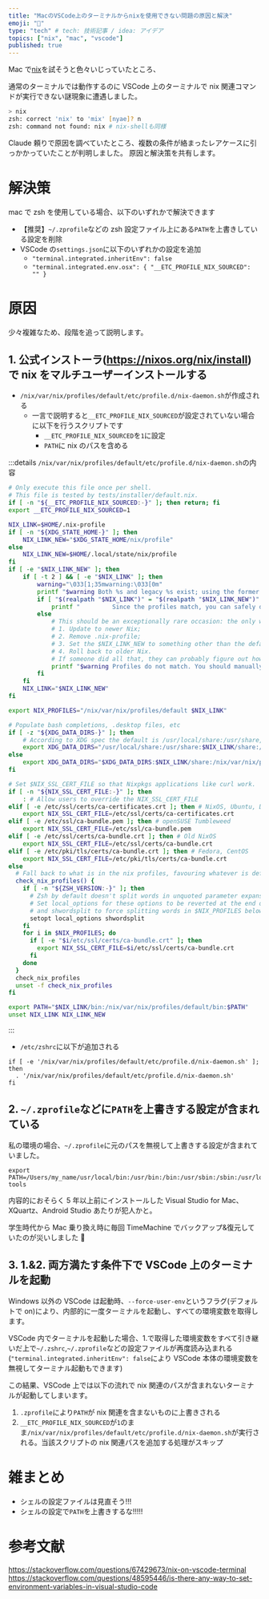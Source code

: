 ```yaml
---
title: "MacのVSCode上のターミナルからnixを使用できない問題の原因と解決"
emoji: "🫥"
type: "tech" # tech: 技術記事 / idea: アイデア
topics: ["nix", "mac", "vscode"]
published: true
---
```


Mac で[nix](https://nixos.org)を試そうと色々いじっていたところ、

通常のターミナルでは動作するのに VSCode 上のターミナルで nix 関連コマンドが実行できない謎現象に遭遇しました。

```zsh
> nix
zsh: correct 'nix' to 'mix' [nyae]? n
zsh: command not found: nix # nix-shellも同様
```

Claude 頼りで原因を調べていたところ、複数の条件が絡まったレアケースに引っかかっていたことが判明しました。
原因と解決策を共有します。

# 解決策

mac で zsh を使用している場合、以下のいずれかで解決できます

- 【推奨】`~/.zprofile`などの zsh 設定ファイル上にある`PATH`を上書きしている設定を削除
- VSCode の`settings.json`に以下のいずれかの設定を追加
  - `"terminal.integrated.inheritEnv": false`
  - `"terminal.integrated.env.osx": { "__ETC_PROFILE_NIX_SOURCED": "" }`

# 原因

少々複雑なため、段階を追って説明します。

## 1. 公式インストーラ(https://nixos.org/nix/install)で nix をマルチユーザーインストールする

- `/nix/var/nix/profiles/default/etc/profile.d/nix-daemon.sh`が作成される
  - 一言で説明すると`__ETC_PROFILE_NIX_SOURCED`が設定されていない場合に以下を行うスクリプトです
    - `__ETC_PROFILE_NIX_SOURCED`を`1`に設定
    - `PATH`に nix のパスを含める

:::details `/nix/var/nix/profiles/default/etc/profile.d/nix-daemon.sh`の内容

```sh:/nix/var/nix/profiles/default/etc/profile.d/nix-daemon.sh
# Only execute this file once per shell.
# This file is tested by tests/installer/default.nix.
if [ -n "${__ETC_PROFILE_NIX_SOURCED:-}" ]; then return; fi
export __ETC_PROFILE_NIX_SOURCED=1

NIX_LINK=$HOME/.nix-profile
if [ -n "${XDG_STATE_HOME-}" ]; then
    NIX_LINK_NEW="$XDG_STATE_HOME/nix/profile"
else
    NIX_LINK_NEW=$HOME/.local/state/nix/profile
fi
if [ -e "$NIX_LINK_NEW" ]; then
    if [ -t 2 ] && [ -e "$NIX_LINK" ]; then
        warning="\033[1;35mwarning:\033[0m"
        printf "$warning Both %s and legacy %s exist; using the former.\n" "$NIX_LINK_NEW" "$NIX_LINK" 1>&2
        if [ "$(realpath "$NIX_LINK")" = "$(realpath "$NIX_LINK_NEW")" ]; then
            printf "         Since the profiles match, you can safely delete either of them.\n" 1>&2
        else
            # This should be an exceptionally rare occasion: the only way to get it would be to
            # 1. Update to newer Nix;
            # 2. Remove .nix-profile;
            # 3. Set the $NIX_LINK_NEW to something other than the default user profile;
            # 4. Roll back to older Nix.
            # If someone did all that, they can probably figure out how to migrate the profile.
            printf "$warning Profiles do not match. You should manually migrate from %s to %s.\n" "$NIX_LINK" "$NIX_LINK_NEW" 1>&2
        fi
    fi
    NIX_LINK="$NIX_LINK_NEW"
fi

export NIX_PROFILES="/nix/var/nix/profiles/default $NIX_LINK"

# Populate bash completions, .desktop files, etc
if [ -z "${XDG_DATA_DIRS-}" ]; then
    # According to XDG spec the default is /usr/local/share:/usr/share, don't set something that prevents that default
    export XDG_DATA_DIRS="/usr/local/share:/usr/share:$NIX_LINK/share:/nix/var/nix/profiles/default/share"
else
    export XDG_DATA_DIRS="$XDG_DATA_DIRS:$NIX_LINK/share:/nix/var/nix/profiles/default/share"
fi

# Set $NIX_SSL_CERT_FILE so that Nixpkgs applications like curl work.
if [ -n "${NIX_SSL_CERT_FILE:-}" ]; then
    : # Allow users to override the NIX_SSL_CERT_FILE
elif [ -e /etc/ssl/certs/ca-certificates.crt ]; then # NixOS, Ubuntu, Debian, Gentoo, Arch
    export NIX_SSL_CERT_FILE=/etc/ssl/certs/ca-certificates.crt
elif [ -e /etc/ssl/ca-bundle.pem ]; then # openSUSE Tumbleweed
    export NIX_SSL_CERT_FILE=/etc/ssl/ca-bundle.pem
elif [ -e /etc/ssl/certs/ca-bundle.crt ]; then # Old NixOS
    export NIX_SSL_CERT_FILE=/etc/ssl/certs/ca-bundle.crt
elif [ -e /etc/pki/tls/certs/ca-bundle.crt ]; then # Fedora, CentOS
    export NIX_SSL_CERT_FILE=/etc/pki/tls/certs/ca-bundle.crt
else
  # Fall back to what is in the nix profiles, favouring whatever is defined last.
  check_nix_profiles() {
    if [ -n "${ZSH_VERSION:-}" ]; then
      # Zsh by default doesn't split words in unquoted parameter expansion.
      # Set local_options for these options to be reverted at the end of the function
      # and shwordsplit to force splitting words in $NIX_PROFILES below.
      setopt local_options shwordsplit
    fi
    for i in $NIX_PROFILES; do
      if [ -e "$i/etc/ssl/certs/ca-bundle.crt" ]; then
        export NIX_SSL_CERT_FILE=$i/etc/ssl/certs/ca-bundle.crt
      fi
    done
  }
  check_nix_profiles
  unset -f check_nix_profiles
fi

export PATH="$NIX_LINK/bin:/nix/var/nix/profiles/default/bin:$PATH"
unset NIX_LINK NIX_LINK_NEW
```

:::

- `/etc/zshrc`に以下が追加される

```zsh:/etc/zshrc
if [ -e '/nix/var/nix/profiles/default/etc/profile.d/nix-daemon.sh' ]; then
  . '/nix/var/nix/profiles/default/etc/profile.d/nix-daemon.sh'
fi
```

## 2. `~/.zprofile`などに`PATH`を上書きする設定が含まれている

私の環境の場合、`~/.zprofile`に元のパスを無視して上書きする設定が含まれていました。

```sh:.zprofile
export PATH=/Users/my_name/usr/local/bin:/usr/bin:/bin:/usr/sbin:/sbin:/usr/local/share/dotnet:/opt/X11/bin:~/.dotnet/tools:/Library/Apple/usr/bin:/Library/Frameworks/Mono.framework/Versions/Current/Commands:/Users/my_name/Library/Android/sdk/emulator:/Users/my_name/Library/Android/sdk/platform-tools
```

内容的におそらく 5 年以上前にインストールした Visual Studio for Mac、 XQuartz、Android Studio あたりが犯人かと。

学生時代から Mac 乗り換え時に毎回 TimeMachine でバックアップ&復元していたのが災いしました 🫠

## 3. 1.&2. 両方満たす条件下で VSCode 上のターミナルを起動

Windows 以外の VSCode は起動時、`--force-user-env`というフラグ(デフォルトで on)により、内部的に一度ターミナルを起動し、すべての環境変数を取得します。

VSCode 内でターミナルを起動した場合、1.で取得した環境変数をすべて引き継いだ上で`~/.zshrc`,`~/.zprofile`などの設定ファイルが再度読み込まれる (`"terminal.integrated.inheritEnv": false`により VSCode 本体の環境変数を無視してターミナル起動もできます)

この結果、VSCode 上では以下の流れで nix 関連のパスが含まれないターミナルが起動してしまいます。

1. `.zprofile`により`PATH`が nix 関連を含まないものに上書きされる
2. `__ETC_PROFILE_NIX_SOURCED`が`1`のまま`/nix/var/nix/profiles/default/etc/profile.d/nix-daemon.sh`が実行される。当該スクリプトの nix 関連パスを追加する処理がスキップ

# 雑まとめ

- シェルの設定ファイルは見直そう!!!
- シェルの設定で`PATH`を上書きするな!!!!!

# 参考文献

https://stackoverflow.com/questions/67429673/nix-on-vscode-terminal
https://stackoverflow.com/questions/48595446/is-there-any-way-to-set-environment-variables-in-visual-studio-code

